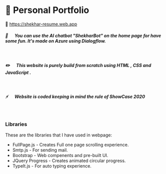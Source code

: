 
# 🧒 Personal Portfolio 
  🔗 https://shekhar-resume.web.app
&nbsp;


##### 🤖  &emsp;   You can use the AI chatbot "ShekharBot" on the home page for have some fun. It's made on Azure using Dialogflow.
&nbsp;
##### ✏️   &emsp; This website is purely build from scratch using HTML , CSS and JavaScript  .


&nbsp;
##### ⚡  &emsp;   Website is coded keeping in mind the rule of ShowCase 2020

&nbsp;

### Libraries

These are the libraries that I have used in webpage:

*  FullPage.js - Creates Full one page scrolling experience.
* Smtp.js - For sending mail.
* Bootstrap - Web compenents and pre-built UI.
* JQuery Progress - Creates animated circular progress.
* TypeIt.js - For auto typing experience.


